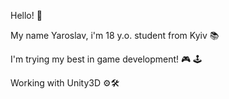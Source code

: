 Hello! 👋

My name Yaroslav, i'm 18 y.o. student from Kyiv 📚

I'm trying my best in game development! 🎮 🕹

Working with Unity3D ⚙️🛠
